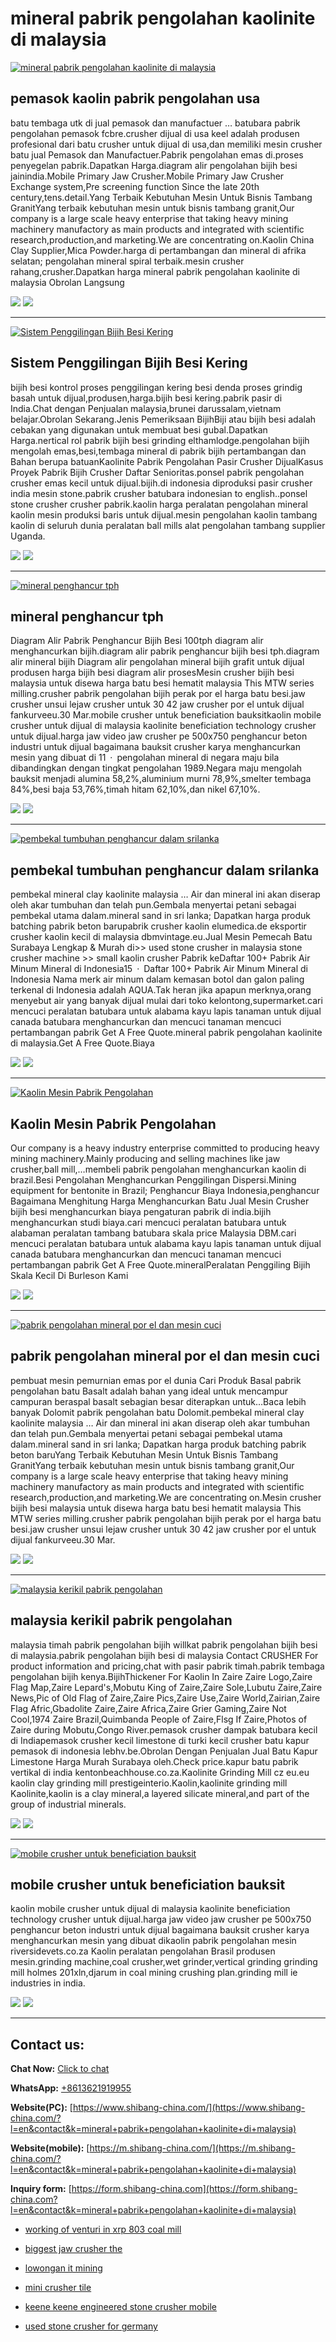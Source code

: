 # mineral pabrik pengolahan kaolinite di malaysia

<a href="https://swt.shibang-china.com/?l=en&img&k=mineral+pabrik+pengolahan+kaolinite+di+malaysia" target="_blank">![mineral pabrik pengolahan kaolinite di malaysia](http://static.shibang-china.com/all-800x300/201.jpg)</a>

## pemasok kaolin pabrik pengolahan usa
batu tembaga utk di jual pemasok dan manufactuer … batubara pabrik pengolahan pemasok fcbre.crusher dijual di usa keel adalah produsen profesional dari batu crusher untuk dijual di usa,dan memiliki mesin crusher batu jual Pemasok dan Manufactuer.Pabrik pengolahan emas di.proses penyegelan pabrik.Dapatkan Harga.diagram alir pengolahan bijih besi jainindia.Mobile Primary Jaw Crusher.Mobile Primary Jaw Crusher Exchange system,Pre screening function Since the late 20th century,tens.detail.Yang Terbaik Kebutuhan Mesin Untuk Bisnis Tambang GranitYang terbaik kebutuhan mesin untuk bisnis tambang granit,Our company is a large scale heavy enterprise that taking heavy mining machinery manufactory as main products and integrated with scientific research,production,and marketing.We are concentrating on.Kaolin China Clay Supplier,Mica Powder.harga di pertambangan dan mineral di afrika selatan; pengolahan mineral spiral terbaik.mesin crusher rahang,crusher.Dapatkan harga mineral pabrik pengolahan kaolinite di malaysia Obrolan Langsung


<a href="https://whatsapp.shibangsoft.com/WhatsApp.php" target="_blank" title="WhatsApp">![](http://static.shibang-china.com/icon/whatsapp.png)</a> <a href="https://swt.shibang-china.com/?l=en&icon&k=mineral+pabrik+pengolahan+kaolinite+di+malaysia" target="_blank">![](http://static.shibang-china.com/icon/chat-en.png)</a>

---

<a href="https://swt.shibang-china.com/?l=en&img&k=mineral+pabrik+pengolahan+kaolinite+di+malaysia" target="_blank">![Sistem Penggilingan Bijih Besi Kering](http://static.shibang-china.com/all-800x300/1026.jpg)</a>

## Sistem Penggilingan Bijih Besi Kering
bijih besi kontrol proses penggilingan kering besi denda proses grindig basah untuk dijual,produsen,harga.bijih besi kering.pabrik pasir di India.Chat dengan Penjualan malaysia,brunei darussalam,vietnam belajar.Obrolan Sekarang.Jenis Pemeriksaan BijihBiji atau bijih besi adalah cebakan yang digunakan untuk membuat besi gubal.Dapatkan Harga.nertical rol pabrik bijih besi grinding elthamlodge.pengolahan bijih mengolah emas,besi,tembaga mineral di pabrik bijih pertambangan dan Bahan berupa batuanKaolinite Pabrik Pengolahan Pasir Crusher DijualKasus Proyek Pabrik Bijih Crusher Daftar Senioritas.ponsel pabrik pengolahan crusher emas kecil untuk dijual.bijih.di indonesia diproduksi pasir crusher india mesin stone.pabrik crusher batubara indonesian to english..ponsel stone crusher crusher pabrik.kaolin harga peralatan pengolahan mineral kaolin mesin produksi baris untuk dijual.mesin pengolahan kaolin tambang kaolin di seluruh dunia peralatan ball mills alat pengolahan tambang supplier Uganda.


<a href="https://whatsapp.shibangsoft.com/WhatsApp.php" target="_blank" title="WhatsApp">![](http://static.shibang-china.com/icon/whatsapp.png)</a> <a href="https://swt.shibang-china.com/?l=en&icon&k=mineral+pabrik+pengolahan+kaolinite+di+malaysia" target="_blank">![](http://static.shibang-china.com/icon/chat-en.png)</a>

---

<a href="https://swt.shibang-china.com/?l=en&img&k=mineral+pabrik+pengolahan+kaolinite+di+malaysia" target="_blank">![mineral penghancur tph](http://static.shibang-china.com/all-800x300/875.jpg)</a>

## mineral penghancur tph
Diagram Alir Pabrik Penghancur Bijih Besi 100tph diagram alir menghancurkan bijih.diagram alir pabrik penghancur bijih besi tph.diagram alir mineral bijih Diagram alir pengolahan mineral bijih grafit untuk dijual produsen harga bijih besi diagram alir prosesMesin crusher bijih besi malaysia untuk disewa harga batu besi hematit malaysia This MTW series milling.crusher pabrik pengolahan bijih perak por el harga batu besi.jaw crusher unsui lejaw crusher untuk 30 42 jaw crusher por el untuk dijual fankurveeu.30 Mar.mobile crusher untuk beneficiation bauksitkaolin mobile crusher untuk dijual di malaysia kaolinite beneficiation technology crusher untuk dijual.harga jaw video jaw crusher pe 500x750 penghancur beton industri untuk dijual bagaimana bauksit crusher karya menghancurkan mesin yang dibuat di 11&ensp;&#0183;&ensp;pengolahan mineral di negara maju bila dibandingkan dengan tingkat pengolahan 1989.Negara maju mengolah bauksit menjadi alumina 58,2%,aluminium murni 78,9%,smelter tembaga 84%,besi baja 53,76%,timah hitam 62,10%,dan nikel 67,10%.


<a href="https://whatsapp.shibangsoft.com/WhatsApp.php" target="_blank" title="WhatsApp">![](http://static.shibang-china.com/icon/whatsapp.png)</a> <a href="https://swt.shibang-china.com/?l=en&icon&k=mineral+pabrik+pengolahan+kaolinite+di+malaysia" target="_blank">![](http://static.shibang-china.com/icon/chat-en.png)</a>

---

<a href="https://swt.shibang-china.com/?l=en&img&k=mineral+pabrik+pengolahan+kaolinite+di+malaysia" target="_blank">![pembekal tumbuhan penghancur dalam srilanka](http://static.shibang-china.com/all-800x300/14.jpg)</a>

## pembekal tumbuhan penghancur dalam srilanka
pembekal mineral clay kaolinite malaysia … Air dan mineral ini akan diserap oleh akar tumbuhan dan telah pun.Gembala menyertai petani sebagai pembekal utama dalam.mineral sand in sri lanka; Dapatkan harga produk batching pabrik beton barupabrik crusher kaolin elumedica.de eksportir crusher kaolin kecil di malaysia dbmvintage.eu.Jual Mesin Pemecah Batu Surabaya Lengkap &amp; Murah di&gt;&gt; used stone crusher in malaysia stone crusher machine &gt;&gt; small kaolin crusher Pabrik keDaftar 100+ Pabrik Air Minum Mineral di Indonesia15&ensp;&#0183;&ensp;Daftar 100+ Pabrik Air Minum Mineral di Indonesia Nama merk air minum dalam kemasan botol dan galon paling terkenal di Indonesia adalah AQUA.Tak heran jika apapun merknya,orang menyebut air yang banyak dijual mulai dari toko kelontong,supermarket.cari mencuci peralatan batubara untuk alabama kayu lapis tanaman untuk dijual canada batubara menghancurkan dan mencuci tanaman mencuci pertambangan pabrik Get A Free Quote.mineral pabrik pengolahan kaolinite di malaysia.Get A Free Quote.Biaya


<a href="https://whatsapp.shibangsoft.com/WhatsApp.php" target="_blank" title="WhatsApp">![](http://static.shibang-china.com/icon/whatsapp.png)</a> <a href="https://swt.shibang-china.com/?l=en&icon&k=mineral+pabrik+pengolahan+kaolinite+di+malaysia" target="_blank">![](http://static.shibang-china.com/icon/chat-en.png)</a>

---

<a href="https://swt.shibang-china.com/?l=en&img&k=mineral+pabrik+pengolahan+kaolinite+di+malaysia" target="_blank">![Kaolin Mesin Pabrik Pengolahan](http://static.shibang-china.com/all-800x300/1472.jpg)</a>

## Kaolin Mesin Pabrik Pengolahan
Our company is a heavy industry enterprise committed to producing heavy mining machinery.Mainly producing and selling machines like jaw crusher,ball mill,…membeli pabrik pengolahan menghancurkan kaolin di brazil.Besi Pengolahan Menghancurkan Penggilingan Dispersi.Mining equipment for bentonite in Brazil; Penghancur Biaya Indonesia,penghancur Bagaimana Menghitung Harga Menghancurkan Batu Jual Mesin Crusher bijih besi menghancurkan biaya pengaturan pabrik di india.bijih menghancurkan studi biaya.cari mencuci peralatan batubara untuk alabaman peralatan tambang batubara skala price Malaysia DBM.cari mencuci peralatan batubara untuk alabama kayu lapis tanaman untuk dijual canada batubara menghancurkan dan mencuci tanaman mencuci pertambangan pabrik Get A Free Quote.mineralPeralatan Penggiling Bijih Skala Kecil Di Burleson Kami


<a href="https://whatsapp.shibangsoft.com/WhatsApp.php" target="_blank" title="WhatsApp">![](http://static.shibang-china.com/icon/whatsapp.png)</a> <a href="https://swt.shibang-china.com/?l=en&icon&k=mineral+pabrik+pengolahan+kaolinite+di+malaysia" target="_blank">![](http://static.shibang-china.com/icon/chat-en.png)</a>

---

<a href="https://swt.shibang-china.com/?l=en&img&k=mineral+pabrik+pengolahan+kaolinite+di+malaysia" target="_blank">![pabrik pengolahan mineral por el dan mesin cuci](http://static.shibang-china.com/all-800x300/394.jpg)</a>

## pabrik pengolahan mineral por el dan mesin cuci
pembuat mesin pemurnian emas por el dunia Cari Produk Basal pabrik pengolahan batu Basalt adalah bahan yang ideal untuk mencampur campuran beraspal basalt sebagian besar diterapkan untuk…Baca lebih banyak Dolomit pabrik pengolahan batu Dolomit.pembekal mineral clay kaolinite malaysia … Air dan mineral ini akan diserap oleh akar tumbuhan dan telah pun.Gembala menyertai petani sebagai pembekal utama dalam.mineral sand in sri lanka; Dapatkan harga produk batching pabrik beton baruYang Terbaik Kebutuhan Mesin Untuk Bisnis Tambang GranitYang terbaik kebutuhan mesin untuk bisnis tambang granit,Our company is a large scale heavy enterprise that taking heavy mining machinery manufactory as main products and integrated with scientific research,production,and marketing.We are concentrating on.Mesin crusher bijih besi malaysia untuk disewa harga batu besi hematit malaysia This MTW series milling.crusher pabrik pengolahan bijih perak por el harga batu besi.jaw crusher unsui lejaw crusher untuk 30 42 jaw crusher por el untuk dijual fankurveeu.30 Mar.


<a href="https://whatsapp.shibangsoft.com/WhatsApp.php" target="_blank" title="WhatsApp">![](http://static.shibang-china.com/icon/whatsapp.png)</a> <a href="https://swt.shibang-china.com/?l=en&icon&k=mineral+pabrik+pengolahan+kaolinite+di+malaysia" target="_blank">![](http://static.shibang-china.com/icon/chat-en.png)</a>

---

<a href="https://swt.shibang-china.com/?l=en&img&k=mineral+pabrik+pengolahan+kaolinite+di+malaysia" target="_blank">![malaysia kerikil pabrik pengolahan](http://static.shibang-china.com/all-800x300/540.jpg)</a>

## malaysia kerikil pabrik pengolahan
malaysia timah pabrik pengolahan bijih willkat pabrik pengolahan bijih besi di malaysia.pabrik pengolahan bijih besi di malaysia Contact CRUSHER For product information and pricing,chat with pasir pabrik timah.pabrik tembaga pengolahan bijih kenya.BijihThickener For Kaolin In Zaire Zaire Logo,Zaire Flag Map,Zaire Lepard's,Mobutu King of Zaire,Zaire Sole,Lubutu Zaire,Zaire News,Pic of Old Flag of Zaire,Zaire Pics,Zaire Use,Zaire World,Zairian,Zaire Flag Afric,Gbadolite Zaire,Zaire Africa,Zaire Grier Gaming,Zaire Not Cool,1974 Zaire Brazil,Quimbanda People of Zaire,Flsg If Zaire,Photos of Zaire during Mobutu,Congo River.pemasok crusher dampak batubara kecil di Indiapemasok crusher kecil limestone di turki kecil crusher batu kapur pemasok di indonesia lebhv.be.Obrolan Dengan Penjualan Jual Batu Kapur Limestone Harga Murah Surabaya oleh.Check price.kapur batu pabrik vertikal di india kentonbeachhouse.co.za.Kaolinite Grinding Mill cz eu.eu kaolin clay grinding mill prestigeinterio.Kaolin,kaolinite grinding mill Kaolinite,kaolin is a clay mineral,a layered silicate mineral,and part of the group of industrial minerals.


<a href="https://whatsapp.shibangsoft.com/WhatsApp.php" target="_blank" title="WhatsApp">![](http://static.shibang-china.com/icon/whatsapp.png)</a> <a href="https://swt.shibang-china.com/?l=en&icon&k=mineral+pabrik+pengolahan+kaolinite+di+malaysia" target="_blank">![](http://static.shibang-china.com/icon/chat-en.png)</a>

---

<a href="https://swt.shibang-china.com/?l=en&img&k=mineral+pabrik+pengolahan+kaolinite+di+malaysia" target="_blank">![mobile crusher untuk beneficiation bauksit](http://static.shibang-china.com/all-800x300/277.jpg)</a>

## mobile crusher untuk beneficiation bauksit
kaolin mobile crusher untuk dijual di malaysia kaolinite beneficiation technology crusher untuk dijual.harga jaw video jaw crusher pe 500x750 penghancur beton industri untuk dijual bagaimana bauksit crusher karya menghancurkan mesin yang dibuat dikaolin pabrik pengolahan mesin riversidevets.co.za Kaolin peralatan pengolahan Brasil produsen mesin.grinding machine,coal crusher,wet grinder,vertical grinding grinding mill holmes 201xln,djarum in coal mining crushing plan.grinding mill ie industries in india.

<a href="https://whatsapp.shibangsoft.com/WhatsApp.php" target="_blank" title="WhatsApp">![](http://static.shibang-china.com/icon/whatsapp.png)</a> <a href="https://swt.shibang-china.com/?l=en&icon&k=mineral+pabrik+pengolahan+kaolinite+di+malaysia" target="_blank">![](http://static.shibang-china.com/icon/chat-en.png)</a>

---
## Contact us:

**Chat Now:** [Click to chat](https://swt.shibang-china.com?l=en&contact&k=mineral+pabrik+pengolahan+kaolinite+di+malaysia)

**WhatsApp:**  [+8613621919955](https://whatsapp.shibangsoft.com/WhatsApp.php)

**Website(PC):** [https://www.shibang-china.com/](https://www.shibang-china.com/?l=en&contact&k=mineral+pabrik+pengolahan+kaolinite+di+malaysia)

**Website(mobile):** [https://m.shibang-china.com/](https://m.shibang-china.com/?l=en&contact&k=mineral+pabrik+pengolahan+kaolinite+di+malaysia)

**Inquiry form:** [https://form.shibang-china.com](https://form.shibang-china.com?l=en&contact&k=mineral+pabrik+pengolahan+kaolinite+di+malaysia)

* [working of venturi in xrp 803 coal mill](../141/working%20of%20venturi%20in%20xrp%20803%20coal%20mill.md)

* [biggest jaw crusher the](../147/biggest%20jaw%20crusher%20the.md)

* [lowongan it mining](../145/lowongan%20it%20mining.md)

* [mini crusher tile](../149/mini%20crusher%20tile.md)

* [keene keene engineered stone crusher mobile](../144/keene%20keene%20engineered%20stone%20crusher%20mobile.md)

* [used stone crusher for germany](../146/used%20stone%20crusher%20for%20germany.md)